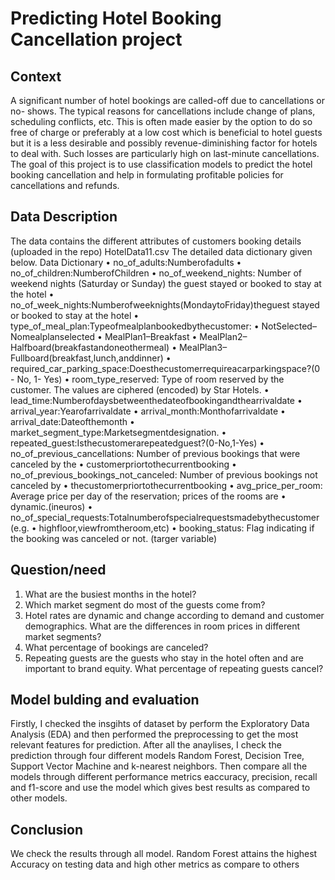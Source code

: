 # Predicting Hotel Booking Cancellation project



## Context
A significant number of hotel bookings are called-off due to cancellations or no- shows. The typical reasons for cancellations include change of plans, scheduling conflicts, etc. This is often made easier by the option to do so free of charge or preferably at a low cost which is beneficial to hotel guests but it is a less desirable and possibly revenue-diminishing factor for hotels to deal with. Such losses are particularly high on last-minute cancellations.
The goal of this project is to use classification models to predict the hotel booking cancellation and help in formulating profitable policies for cancellations and refunds.

## Data Description
The data contains the different attributes of customers booking details (uploaded in the repo) HotelData11.csv
The detailed data dictionary given below.
Data Dictionary
• no_of_adults:Numberofadults
• no_of_children:NumberofChildren
• no_of_weekend_nights: Number of weekend nights (Saturday or Sunday) the
guest stayed or booked to stay at the hotel
• no_of_week_nights:Numberofweeknights(MondaytoFriday)theguest
stayed or booked to stay at the hotel
• type_of_meal_plan:Typeofmealplanbookedbythecustomer:
 • NotSelected–Nomealplanselected
• MealPlan1–Breakfast
• MealPlan2–Halfboard(breakfastandoneothermeal) • MealPlan3–Fullboard(breakfast,lunch,anddinner)
 • required_car_parking_space:Doesthecustomerrequireacarparkingspace?(0 - No, 1- Yes)
• room_type_reserved: Type of room reserved by the customer. The values are ciphered (encoded) by Star Hotels.
• lead_time:Numberofdaysbetweenthedateofbookingandthearrivaldate
• arrival_year:Yearofarrivaldate
• arrival_month:Monthofarrivaldate
• arrival_date:Dateofthemonth
• market_segment_type:Marketsegmentdesignation.
• repeated_guest:Isthecustomerarepeatedguest?(0-No,1-Yes)
• no_of_previous_cancellations: Number of previous bookings that were
canceled by the
• customerpriortothecurrentbooking
• no_of_previous_bookings_not_canceled: Number of previous bookings not
canceled by
• thecustomerpriortothecurrentbooking
• avg_price_per_room: Average price per day of the reservation; prices of the
rooms are
• dynamic.(ineuros)
• no_of_special_requests:Totalnumberofspecialrequestsmadebythecustomer
(e.g.
• highfloor,viewfromtheroom,etc)
• booking_status: Flag indicating if the booking was canceled or not. (targer
variable)



 ## Question/need
1.	What are the busiest months in the hotel?
2.	Which market segment do most of the guests come from?
3.	Hotel rates are dynamic and change according to demand and customer demographics. What are the differences in room prices in different market segments?
4.	What percentage of bookings are canceled?
5.	Repeating guests are the guests who stay in the hotel often and are important to brand equity. What percentage of repeating guests cancel?



## Model bulding and evaluation 
Firstly, I checked the insgihts of dataset by perform the Exploratory Data Analysis (EDA) and then performed the preprocessing to get the most relevant features for prediction. After all the anaylises, I check the prediction through four different models Random Forest, Decision Tree, Support Vector Machine and k-nearest neighbors. Then compare all the models through different performance metrics eaccuracy, precision, recall and f1-score and use the model which gives best results as compared to other models.

## Conclusion
We check the results through all model. Random Forest attains the highest Accuracy on testing data and high other metrics as compare to others

